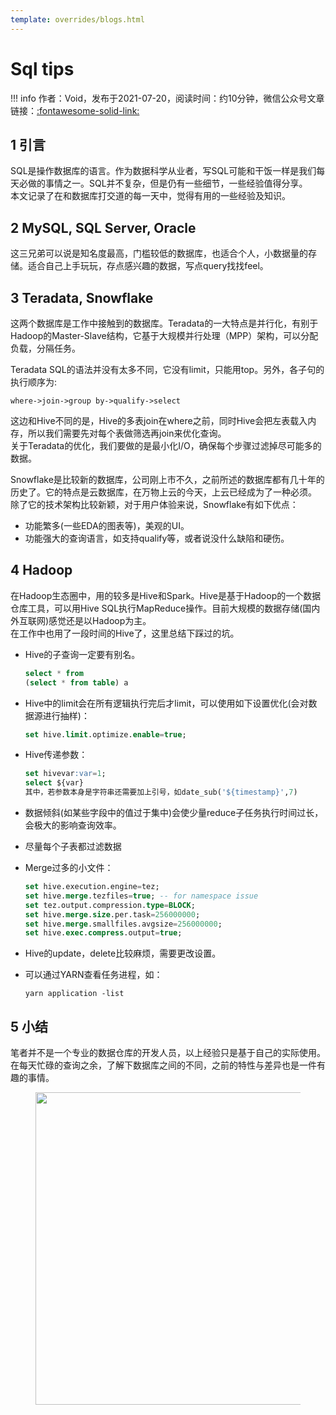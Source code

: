 ```yaml
---
template: overrides/blogs.html
---
```


# Sql tips

!!! info 
    作者：Void，发布于2021-07-20，阅读时间：约10分钟，微信公众号文章链接：[:fontawesome-solid-link:](https://mp.weixin.qq.com/s/LVw3rcDCOk0R3oZ_MEDAEQ)

## 1 引言

SQL是操作数据库的语言。作为数据科学从业者，写SQL可能和干饭一样是我们每天必做的事情之一。SQL并不复杂，但是仍有一些细节，一些经验值得分享。  
本文记录了在和数据库打交道的每一天中，觉得有用的一些经验及知识。


## 2 MySQL, SQL Server, Oracle

这三兄弟可以说是知名度最高，门槛较低的数据库，也适合个人，小数据量的存储。适合自己上手玩玩，存点感兴趣的数据，写点query找找feel。

## 3 Teradata, Snowflake

这两个数据库是工作中接触到的数据库。Teradata的一大特点是并行化，有别于Hadoop的Master-Slave结构，它基于大规模并行处理（MPP）架构，可以分配负载，分隔任务。  

Teradata SQL的语法并没有太多不同，它没有limit，只能用top。另外，各子句的执行顺序为:  

```
where->join->group by->qualify->select
```

这边和Hive不同的是，Hive的多表join在where之前，同时Hive会把左表载入内存，所以我们需要先对每个表做筛选再join来优化查询。  
关于Teradata的优化，我们要做的是最小化I/O，确保每个步骤过滤掉尽可能多的数据。  

Snowflake是比较新的数据库，公司刚上市不久，之前所述的数据库都有几十年的历史了。它的特点是云数据库，在万物上云的今天，上云已经成为了一种必须。  
除了它的技术架构比较新颖，对于用户体验来说，Snowflake有如下优点：  

- 功能繁多(一些EDA的图表等)，美观的UI。
- 功能强大的查询语言，如支持qualify等，或者说没什么缺陷和硬伤。

## 4 Hadoop

在Hadoop生态圈中，用的较多是Hive和Spark。Hive是基于Hadoop的一个数据仓库工具，可以用Hive SQL执行MapReduce操作。目前大规模的数据存储(国内外互联网)感觉还是以Hadoop为主。  
在工作中也用了一段时间的Hive了，这里总结下踩过的坑。

- Hive的子查询一定要有别名。

  ```sql
  select * from 
  (select * from table) a
  ```
- Hive中的limit会在所有逻辑执行完后才limit，可以使用如下设置优化(会对数据源进行抽样)：

  ```sql
  set hive.limit.optimize.enable=true;
  ```
- Hive传递参数：

  ```sql
  set hivevar:var=1;
  select ${var}
  其中，若参数本身是字符串还需要加上引号，如date_sub('${timestamp}',7)
  ```
  
- 数据倾斜(如某些字段中的值过于集中)会使少量reduce子任务执行时间过长，会极大的影响查询效率。
- 尽量每个子表都过滤数据
- Merge过多的小文件：

  ```sql
  set hive.execution.engine=tez;
  set hive.merge.tezfiles=true; -- for namespace issue
  set tez.output.compression.type=BLOCK;
  set hive.merge.size.per.task=256000000;
  set hive.merge.smallfiles.avgsize=256000000;
  set hive.exec.compress.output=true;
  ```
- Hive的update，delete比较麻烦，需要更改设置。
- 可以通过YARN查看任务进程，如：

   ```
   yarn application -list 
   ```
## 5 小结

笔者并不是一个专业的数据仓库的开发人员，以上经验只是基于自己的实际使用。在每天忙碌的查询之余，了解下数据库之间的不同，之前的特性与差异也是一件有趣的事情。

<figure>
  <img src="https://cdn.jsdelivr.net/gh/BulletTech2021/Pics/2021-6-14/1623639526512-1080P%20(Full%20HD)%20-%20Tail%20Pic.png" width="500" />
</figure>

